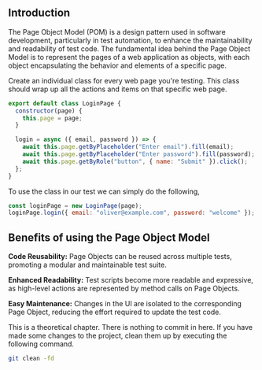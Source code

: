## Introduction

The Page Object Model (POM) is a design pattern used in software development, particularly in test automation, to enhance the maintainability and readability of test code. The fundamental idea behind the Page Object Model is to represent the pages of a web application as objects, with each object encapsulating the behavior and elements of a specific page.

Create an individual class for every web page you're testing. This class should wrap up all the actions and items on that specific web page.

```js
export default class LoginPage {
  constructor(page) {
    this.page = page;
  }

  login = async ({ email, password }) => {
    await this.page.getByPlaceholder("Enter email").fill(email);
    await this.page.getByPlaceholder("Enter password").fill(password);
    await this.page.getByRole("button", { name: "Submit" }).click();
  };
}
```

To use the class in our test we can simply do the following,

```js
const loginPage = new LoginPage(page);
loginPage.login({ email: "oliver@example.com", password: "welcome" });
```

## Benefits of using the Page Object Model

**Code Reusability:** Page Objects can be reused across multiple tests, promoting a modular and maintainable test suite.

**Enhanced Readability:** Test scripts become more readable and expressive, as high-level actions are represented by method calls on Page Objects.

**Easy Maintenance:** Changes in the UI are isolated to the corresponding Page Object, reducing the effort required to update the test code.

This is a theoretical chapter. There is nothing to commit in here. If you have made some changes to the project, clean them up by executing the 
following command.

```bash
git clean -fd
```